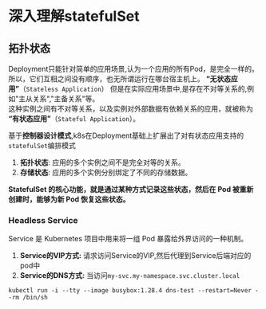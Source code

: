 # 深入理解statefulSet

## 拓扑状态

Deployment只能针对简单的应用场景,认为一个应用的所有Pod，是完全一样的。所以，它们互相之间没有顺序，也无所谓运行在哪台宿主机上。  **“无状态应用”**（`Stateless Application`）
但是在实际应用场景中,是存在不对等关系的,例如"主从关系","主备关系"等。  
这种实例之间有不对等关系，以及实例对外部数据有依赖关系的应用，就被称为 **“有状态应用”**（`Stateful Application`）。

基于**控制器设计模式**,k8s在Deployment基础上扩展出了对有状态应用支持的`statefulSet`编排模式

1. **拓扑状态**: 应用的多个实例之间不是完全对等的关系。
2. **存储状态**: 应用的多个实例分别绑定了不同的存储数据。

**StatefulSet 的核心功能，就是通过某种方式记录这些状态，然后在 Pod 被重新创建时，能够为新 Pod 恢复这些状态。**

### Headless Service

Service 是 Kubernetes 项目中用来将一组 Pod 暴露给外界访问的一种机制。

1. **Service的VIP方式:** 请求访问Service的VIP,然后代理到Service后端对应的pod中
2. **Service的DNS方式:** 当访问`my-svc.my-namespace.svc.cluster.local`

`kubectl run -i --tty --image busybox:1.28.4 dns-test --restart=Never --rm /bin/sh`
